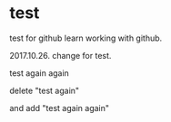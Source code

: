 # test
test for github
learn working with github.

2017.10.26. change for test.

test again again

delete "test again"

and add "test again again"
